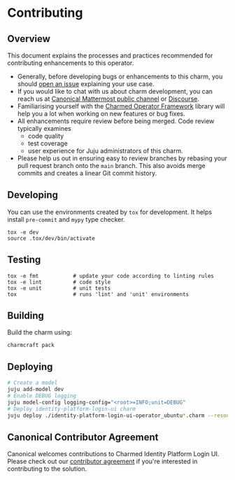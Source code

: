 # Contributing

## Overview

This document explains the processes and practices recommended for contributing
enhancements to this operator.

- Generally, before developing bugs or enhancements to this charm, you
  should [open an issue](https://github.com/canonical/identity-platform-login-ui-operator/issues)
  explaining your use case.
- If you would like to chat with us about charm development, you can reach
  us
  at [Canonical Mattermost public channel](https://chat.charmhub.io/charmhub/channels/charm-dev)
  or [Discourse](https://discourse.charmhub.io/).
- Familiarising yourself with
  the [Charmed Operator Framework](https://juju.is/docs/sdk) library
  will help you a lot when working on new features or bug fixes.
- All enhancements require review before being merged. Code review typically
  examines
  - code quality
  - test coverage
  - user experience for Juju administrators of this charm.
- Please help us out in ensuring easy to review branches by rebasing your pull
  request branch onto the `main` branch. This also avoids merge commits and
  creates a linear Git commit history.

## Developing

You can use the environments created by `tox` for development. It helps
install `pre-commit` and `mypy` type checker.

```shell
tox -e dev
source .tox/dev/bin/activate
```

## Testing

```shell
tox -e fmt           # update your code according to linting rules
tox -e lint          # code style
tox -e unit          # unit tests
tox                  # runs 'lint' and 'unit' environments
```

## Building

Build the charm using:

```shell
charmcraft pack
```

## Deploying

```bash
# Create a model
juju add-model dev
# Enable DEBUG logging
juju model-config logging-config="<root>=INFO;unit=DEBUG"
# Deploy identity-platform-login-ui charm
juju deploy ./identity-platform-login-ui-operator_ubuntu*.charm --resource oci-image=$(yq eval '.resources.oci-image.upstream-source' metadata.yaml) --trust
```

## Canonical Contributor Agreement

Canonical welcomes contributions to Charmed Identity Platform Login UI. Please
check out our [contributor agreement](https://ubuntu.com/legal/contributors) if
you're interested in contributing to the solution.
